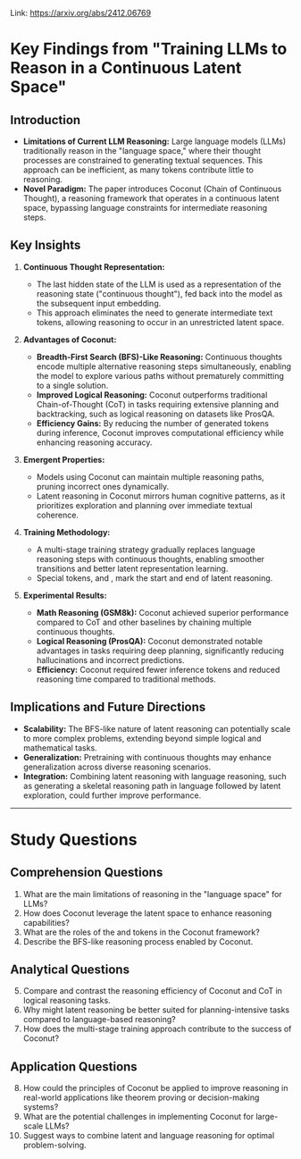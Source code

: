 Link: https://arxiv.org/abs/2412.06769

# Key Findings from "Training LLMs to Reason in a Continuous Latent Space"

## Introduction
- **Limitations of Current LLM Reasoning:** Large language models (LLMs) traditionally reason in the "language space," where their thought processes are constrained to generating textual sequences. This approach can be inefficient, as many tokens contribute little to reasoning.
- **Novel Paradigm:** The paper introduces Coconut (Chain of Continuous Thought), a reasoning framework that operates in a continuous latent space, bypassing language constraints for intermediate reasoning steps.

## Key Insights
1. **Continuous Thought Representation:**
    - The last hidden state of the LLM is used as a representation of the reasoning state ("continuous thought"), fed back into the model as the subsequent input embedding.
    - This approach eliminates the need to generate intermediate text tokens, allowing reasoning to occur in an unrestricted latent space.

2. **Advantages of Coconut:**
    - **Breadth-First Search (BFS)-Like Reasoning:** Continuous thoughts encode multiple alternative reasoning steps simultaneously, enabling the model to explore various paths without prematurely committing to a single solution.
    - **Improved Logical Reasoning:** Coconut outperforms traditional Chain-of-Thought (CoT) in tasks requiring extensive planning and backtracking, such as logical reasoning on datasets like ProsQA.
    - **Efficiency Gains:** By reducing the number of generated tokens during inference, Coconut improves computational efficiency while enhancing reasoning accuracy.

3. **Emergent Properties:**
    - Models using Coconut can maintain multiple reasoning paths, pruning incorrect ones dynamically.
    - Latent reasoning in Coconut mirrors human cognitive patterns, as it prioritizes exploration and planning over immediate textual coherence.

4. **Training Methodology:**
    - A multi-stage training strategy gradually replaces language reasoning steps with continuous thoughts, enabling smoother transitions and better latent representation learning.
    - Special tokens, <bot> and <eot>, mark the start and end of latent reasoning.

5. **Experimental Results:**
    - **Math Reasoning (GSM8k):** Coconut achieved superior performance compared to CoT and other baselines by chaining multiple continuous thoughts.
    - **Logical Reasoning (ProsQA):** Coconut demonstrated notable advantages in tasks requiring deep planning, significantly reducing hallucinations and incorrect predictions.
    - **Efficiency:** Coconut required fewer inference tokens and reduced reasoning time compared to traditional methods.

## Implications and Future Directions
- **Scalability:** The BFS-like nature of latent reasoning can potentially scale to more complex problems, extending beyond simple logical and mathematical tasks.
- **Generalization:** Pretraining with continuous thoughts may enhance generalization across diverse reasoning scenarios.
- **Integration:** Combining latent reasoning with language reasoning, such as generating a skeletal reasoning path in language followed by latent exploration, could further improve performance.

---

# Study Questions

## Comprehension Questions
1. What are the main limitations of reasoning in the "language space" for LLMs?
2. How does Coconut leverage the latent space to enhance reasoning capabilities?
3. What are the roles of the <bot> and <eot> tokens in the Coconut framework?
4. Describe the BFS-like reasoning process enabled by Coconut.

## Analytical Questions
5. Compare and contrast the reasoning efficiency of Coconut and CoT in logical reasoning tasks.
6. Why might latent reasoning be better suited for planning-intensive tasks compared to language-based reasoning?
7. How does the multi-stage training approach contribute to the success of Coconut?

## Application Questions
8. How could the principles of Coconut be applied to improve reasoning in real-world applications like theorem proving or decision-making systems?
9. What are the potential challenges in implementing Coconut for large-scale LLMs?
10. Suggest ways to combine latent and language reasoning for optimal problem-solving.

